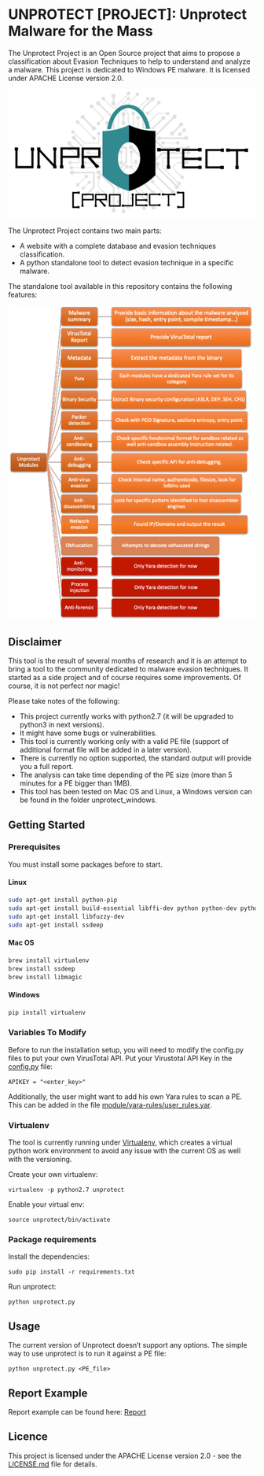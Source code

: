 # UNPROTECT [PROJECT]: Unprotect Malware for the Mass
The Unprotect Project is an Open Source project that aims to propose a classification about Evasion Techniques to help to understand and analyze a malware. This project is dedicated to Windows PE malware. It is licensed under APACHE License version 2.0.

![logo](LogoUnprotect.png)

The Unprotect Project contains two main parts: 
* A website with a complete database and evasion techniques classification.
* A python standalone tool to detect evasion technique in a specific malware. 

The standalone tool available in this repository contains the following features: 

![features](features.png)

## Disclaimer
This tool is the result of several months of research and it is an attempt to bring a tool to the community dedicated to malware evasion techniques. It started as a side project and of course requires some improvements. Of course, it is not perfect nor magic! 

Please take notes of the following:
* This project currently works with python2.7 (it will be upgraded to python3 in next versions). 
* It might have some bugs or vulnerabilities.
* This tool is currently working only with a valid PE file (support of additional format file will be added in a later version). 
* There is currently no option supported, the standard output will provide you a full report.
* The analysis can take time depending of the PE size (more than 5 minutes for a PE bigger than 1MB).
* This tool has been tested on Mac OS and Linux, a Windows version can be found in the folder unprotect_windows. 

## Getting Started
### Prerequisites
You must install some packages before to start. 
#### Linux
```bash
sudo apt-get install python-pip
sudo apt-get install build-essential libffi-dev python python-dev python-pip automake autoconf libtool
sudo apt-get install libfuzzy-dev
sudo apt-get install ssdeep
```
#### Mac OS
```bash
brew install virtualenv
brew install ssdeep
brew install libmagic
```
#### Windows
```bash
pip install virtualenv
```
### Variables To Modify 
Before to run the installation setup, you will need to modify the config.py files to put your own VirusTotal API. 
Put your Virustotal API Key in the [config.py](https://github.com/fr0gger/unprotect/blob/master/module/config.py) file:
```
APIKEY = "<enter_key>"
```
Additionally, the user might want to add his own Yara rules to scan a PE. This can be added in the file [module/yara-rules/user_rules.yar](https://github.com/fr0gger/unprotect/blob/master/module/yara-rules/user_rules.yar).


### Virtualenv
The tool is currently running under [Virtualenv](https://virtualenv.pypa.io/en/latest/), which creates a virtual python work environment to avoid any issue with the current OS as well with the versioning. 

Create your own virtualenv: 
```
virtualenv -p python2.7 unprotect
```
Enable your virtual env: 
```
source unprotect/bin/activate
```

### Package requirements
Install the dependencies: 
```
sudo pip install -r requirements.txt
```
Run unprotect: 
```
python unprotect.py
```
## Usage
The current version of Unprotect doesn’t support any options. The simple way to use unprotect is to run it against a PE file:
```
python unprotect.py <PE_file>
```
## Report Example
Report example can be found here: [Report](https://github.com/fr0gger/unprotect/tree/master/report_example)
## Licence
This project is licensed under the APACHE License version 2.0 - see the [LICENSE.md](LICENSE.md) file for details.
